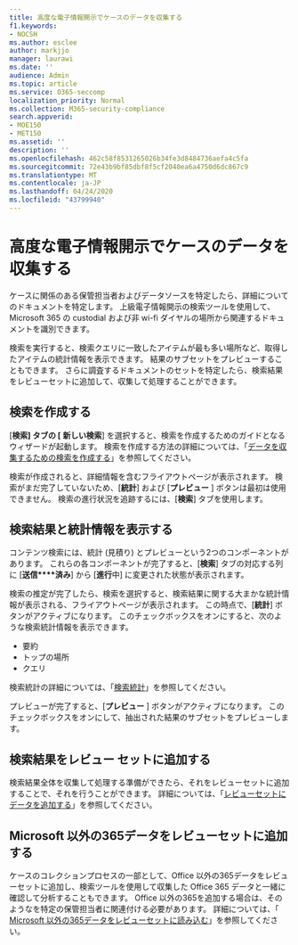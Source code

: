 ```yaml
---
title: 高度な電子情報開示でケースのデータを収集する
f1.keywords:
- NOCSH
ms.author: esclee
author: markjjo
manager: laurawi
ms.date: ''
audience: Admin
ms.topic: article
ms.service: O365-seccomp
localization_priority: Normal
ms.collection: M365-security-compliance
search.appverid:
- MOE150
- MET150
ms.assetid: ''
description: ''
ms.openlocfilehash: 462c58f8531265026b34fe3d8484736aefa4c5fa
ms.sourcegitcommit: 72e43b9bf85dbf8f5cf2040ea6a4750d6dc867c9
ms.translationtype: MT
ms.contentlocale: ja-JP
ms.lasthandoff: 04/24/2020
ms.locfileid: "43799940"
---
```

# <a name="collect-data-for-a-case-in-advanced-ediscovery"></a>高度な電子情報開示でケースのデータを収集する

ケースに関係のある保管担当者およびデータソースを特定したら、詳細についてのドキュメントを特定します。 上級電子情報開示の検索ツールを使用して、Microsoft 365 の custodial および非 wi-fi ダイヤルの場所から関連するドキュメントを識別できます。

検索を実行すると、検索クエリに一致したアイテムが最も多い場所など、取得したアイテムの統計情報を表示できます。 結果のサブセットをプレビューすることもできます。 さらに調査するドキュメントのセットを特定したら、検索結果をレビューセットに追加して、収集して処理することができます。

## <a name="create-a-search"></a>検索を作成する

[**検索] タブの [** **新しい検索**] を選択すると、検索を作成するためのガイドとなるウィザードが起動します。 検索を作成する方法の詳細については、「[データを収集するための検索を作成する](create-search-to-collect-data.md)」を参照してください。

検索が作成されると、詳細情報を含むフライアウトページが表示されます。 検索がまだ完了していないため、[**統計**] および [**プレビュー** ] ボタンは最初は使用できません。 検索の進行状況を追跡するには、[**検索**] タブを使用します。

## <a name="view-search-results-and-statistics"></a>検索結果と統計情報を表示する

コンテンツ検索には、統計 (見積り) とプレビューという2つのコンポーネントがあります。 これらの各コンポーネントが完了すると、[**検索**] タブの対応する列に [**送信****済み**] から [**進行**中] に変更された状態が表示されます。

検索の推定が完了したら、検索を選択すると、検索結果に関する大まかな統計情報が表示される、フライアウトページが表示されます。 この時点で、[**統計**] ボタンがアクティブになります。 このチェックボックスをオンにすると、次のような検索統計情報を表示できます。

- 要約
- トップの場所
- クエリ

検索統計の詳細については、「[検索統計](search-statistics.md)」を参照してください。

プレビューが完了すると、[**プレビュー** ] ボタンがアクティブになります。 このチェックボックスをオンにして、抽出された結果のサブセットをプレビューします。

## <a name="add-search-results-to-a-review-set"></a>検索結果をレビュー セットに追加する

検索結果全体を収集して処理する準備ができたら、それをレビューセットに追加することで、それを行うことができます。 詳細については、「[レビューセットにデータを追加する](add-data-to-review-set.md)」を参照してください。

## <a name="add-non-microsoft-365-data-to-a-review-set"></a>Microsoft 以外の365データをレビューセットに追加する

ケースのコレクションプロセスの一部として、Office 以外の365データをレビューセットに追加し、検索ツールを使用して収集した Office 365 データと一緒に確認して分析することもできます。 Office 以外の365を追加する場合は、そのようなを特定の保管担当者に関連付ける必要があります。 詳細については、「 [Microsoft 以外の365データをレビューセットに読み込む](load-non-Office-365-data-into-a-review-set.md)」を参照してください。

